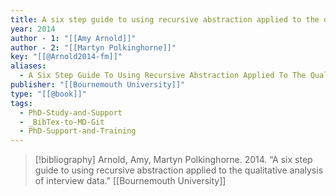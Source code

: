 ```yaml
---
title: A six step guide to using recursive abstraction applied to the qualitative analysis of interview data
year: 2014
author - 1: "[[Amy Arnold]]"
author - 2: "[[Martyn Polkinghorne]]"
key: "[[@Arnold2014-fm]]"
aliases:
  - A Six Step Guide To Using Recursive Abstraction Applied To The Qualitative Analysis Of Interview Data
publisher: "[[Bournemouth University]]"
type: "[[@book]]"
tags:
  - PhD-Study-and-Support
  - _BibTex-to-MD-Git
  - PhD-Support-and-Training
---
```


> [!bibliography]
> Arnold, Amy, Martyn Polkinghorne. 2014. “A six step guide to using recursive abstraction applied to the qualitative analysis of interview data.” [[Bournemouth University]]
